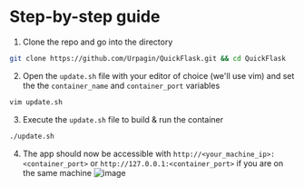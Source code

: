 # Step-by-step guide

1. Clone the repo and go into the directory
```bash
git clone https://github.com/Urpagin/QuickFlask.git && cd QuickFlask
```
2. Open the `update.sh` file with your editor of choice (we'll use vim) and set the the `container_name` and `container_port` variables
```bash
vim update.sh
```
3. Execute the `update.sh` file to build & run the container
```bash
./update.sh
```
4. The app should now be accessible with `http://<your_machine_ip>:<container_port>` or `http://127.0.0.1:<container_port>` if you are on the same machine
![image](https://github.com/Urpagin/QuickFlask/assets/72459611/5af88b51-8ebf-481b-8b77-3c6eb146859e)
